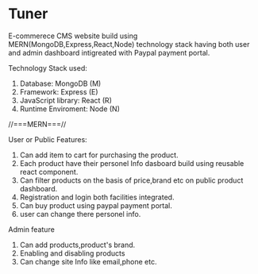 # Tuner
E-commerece CMS website build using MERN(MongoDB,Express,React,Node) technology stack having both user and admin dashboard intigreated with Paypal payment portal.

Technology Stack used:
1. Database: MongoDB (M)
2. Framework: Express (E)
3. JavaScript library: React (R)
4. Runtime Enviroment: Node (N)

//===MERN===//

User or Public Features:
1. Can add item to cart for purchasing the product.
2. Each product have their personel Info dasboard build using reusable react component.
3. Can filter products on the basis of price,brand etc on public product dashboard.
4. Registration and login both facilities integrated.
5. Can buy product using paypal payment portal.
6. user can change there personel info.

Admin feature
1. Can add products,product's brand.
2. Enabling and disabling products
3. Can change site Info like email,phone etc.
